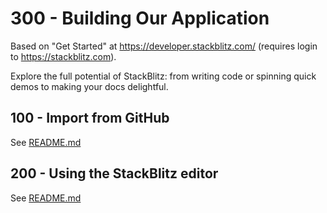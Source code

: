 # 300 - Building Our Application

Based on "Get Started" at https://developer.stackblitz.com/ (requires login to https://stackblitz.com).

Explore the full potential of StackBlitz: from writing code or spinning quick demos to making your docs delightful.

## 100 - Import from GitHub

See [README.md](./100/README.md)

## 200 - Using the StackBlitz editor

See [README.md](./200/README.md)
